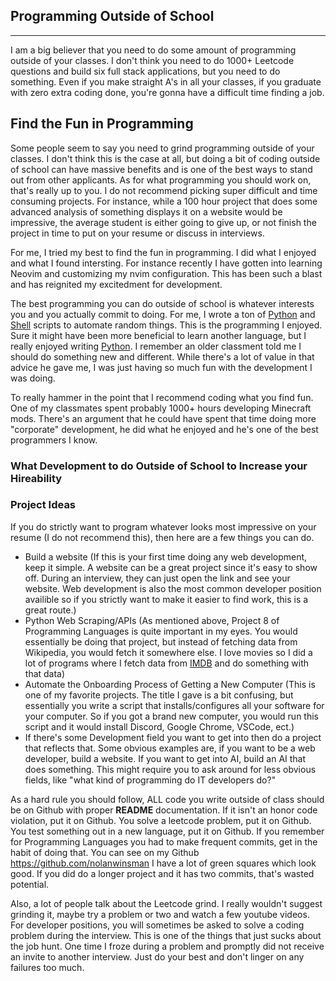 ## Programming Outside of School

---

I am a big believer that you need to do some amount of programming outside of your classes. I don't think you need to do 1000+ Leetcode questions and build six full stack applications, but you need to do something. Even if you make straight A's in all your classes,
if you graduate with zero extra coding done, you're gonna have a difficult time finding a job.

## Find the Fun in Programming

Some people seem to say you need to grind programming outside of your classes. I don't think this is the case at all, but doing a bit of coding outside of school can have massive benefits and is one of the best ways to stand out from other applicants.
As for what programming you should work on, that's really up to you. I do not recommend picking super difficult and time consuming projects. For instance, while a 100 hour project that does some advanced analysis of something displays it on a website would
be impressive, the average student is either going to give up, or not finish the project in time to put on your resume or discuss in interviews.

For me, I tried my best to find the fun in programming. I did what I enjoyed and what I found intersting. For instance recently I have gotten into learning Neovim and customizing my nvim configuration. This has been such a blast and has reignited my excitedment
for development.

The best programming you can do outside of school is whatever interests you and you actually commit to doing. For me, I wrote a ton of [Python](https://www.python.org/) and [Shell](https://www.tutorialspoint.com/unix/unix-what-is-shell.htm) scripts
to automate random things. This is the programming I enjoyed. Sure it might have been more beneficial to learn another language, but I really enjoyed writing [Python](https://www.python.org/). I remember an older classment told me I should do something new and different.
While there's a lot of value in that advice he gave me, I was just having so much fun with the development I was doing.

To really hammer in the point that I recommend coding what you find fun. One of my classmates spent probably 1000+ hours developing Minecraft mods. There's an argument that he could have spent that time doing more "corporate" development, he did what he enjoyed and
he's one of the best programmers I know.

### What Development to do Outside of School to Increase your Hireability

### Project Ideas

If you do strictly want to program whatever looks most impressive on your resume (I do not recommend this), then here are a few things you can do.

- Build a website (If this is your first time doing any web development, keep it simple. A website can be a great project since it's easy to show off. During an interview, they can just open the link and see your website. Web development is also the most common developer position availible so if you strictly want to make it easier to find work, this is a great route.)
- Python Web Scraping/APIs (As mentioned above, Project 8 of Programming Languages is quite important in my eyes. You would essentially be doing that project, but instead of fetching data from Wikipedia, you would fetch it somewhere else. I love movies so I did a lot of programs where I fetch data from [IMDB](https://developer.imdb.com/documentation/api-documentation/) and do something with that data)
- Automate the Onboarding Process of Getting a New Computer (This is one of my favorite projects. The title I gave is a bit confusing, but essentially you write a script that installs/configures all your software for your computer. So if you got a brand new computer, you would run this script and it would install Discord, Google Chrome, VSCode, ect.)
- If there's some Development field you want to get into then do a project that reflects that. Some obvious examples are, if you want to be a web developer, build a website. If you want to get into AI, build an AI that does something. This might require you to ask around for less obvious fields, like "what kind of programming do IT developers do?"

As a hard rule you should follow, ALL code you write outside of class should be on Github with proper **README** documentation. If it isn't an honor code violation, put it on Github. You solve a leetcode problem, put it on Github. You test something out in a new language, put it on Github. If you remember for Programming Languages you had to make frequent commits, get in the habit of doing that. You can see on my Github https://github.com/nolanwinsman I have a lot of green squares which look good. If you did do a longer project and it has two commits, that's wasted potential.

Also, a lot of people talk about the Leetcode grind. I really wouldn't suggest grinding it, maybe try a problem or two and watch a few youtube videos. For developer positions, you will sometimes be asked to solve a coding problem during the interview. This is one of the things that just sucks about the job hunt. One time I froze during a problem and promptly did not receive an invite to another interview. Just do your best and don't linger on any failures too much.
